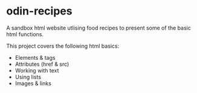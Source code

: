 # odin-recipes


A sandbox html website utlising food recipes to present some of the basic html functions.

This project covers the following html basics:
- Elements & tags
- Attributes (href & src)
- Working with text 
- Using lists
- Images & links


